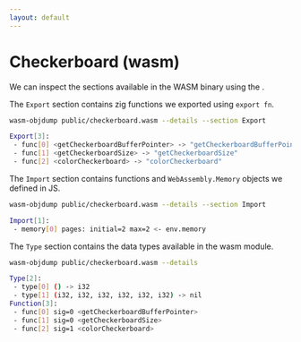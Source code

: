 ```yaml
---
layout: default
---
```


# Checkerboard (wasm)

<Transform scale="0.75">

We can inspect the sections available in the WASM binary using the <Anchor href="https://github.com/WebAssembly/wabt" text="WebAssembly Binary Toolkit" />.

The `Export` section contains zig functions we exported using `export fn`.

```sh
wasm-objdump public/checkerboard.wasm --details --section Export

Export[3]:
 - func[0] <getCheckerboardBufferPointer> -> "getCheckerboardBufferPointer"
 - func[1] <getCheckerboardSize> -> "getCheckerboardSize"
 - func[2] <colorCheckerboard> -> "colorCheckerboard"
```

The `Import` section contains functions and `WebAssembly.Memory` objects we defined in JS.

```sh
wasm-objdump public/checkerboard.wasm --details --section Import

Import[1]:
 - memory[0] pages: initial=2 max=2 <- env.memory
```

The `Type` section contains the data types available in the wasm module.

```sh
wasm-objdump public/checkerboard.wasm --details

Type[2]:
 - type[0] () -> i32
 - type[1] (i32, i32, i32, i32, i32, i32) -> nil
Function[3]:
 - func[0] sig=0 <getCheckerboardBufferPointer>
 - func[1] sig=0 <getCheckerboardSize>
 - func[2] sig=1 <colorCheckerboard>
```
</Transform>
